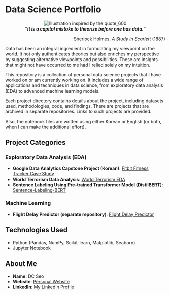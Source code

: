 # Data Science Portfolio


<div align="center">
    <img src="https://github.com/dchlseo/Data-Science-Portfolio/assets/70427747/bbef347b-49bb-4a74-82aa-e18a3ad2049f" alt="Illustration inspired by the quote_600">
</div>


<div align="center">
    <i><strong>"It is a capital mistake to theorize before one has data.”</strong></i>
</div>

<p align="right">Sherlock Holmes, <i>A Study in Scarlett</i> (1887)</p>

Data has been an integral ingredient in formulating my viewpoint on the world. It not only authenticates theories but also enriches my perspective by suggesting alternative viewpoints and possibilities. These are insights that might not have occurred to me had I relied solely on my intuition. 

This repository is a collection of personal data science projects that I have worked on or am currently working on. It includes a wide range of applications and techniques in data science, from exploratory data analysis (EDA) to advanced machine learning models.

Each project directory contains details about the project, including datasets used, methodologies, code, and findings. There are projects that are archived in separate repositories. Links to such projects are provided. 

Also, the notebook files are written using either Korean or English (or both, when I can make the additional effort).

## Project Categories

### Exploratory Data Analysis (EDA)
- **Google Data Analytics Capstone Project (Korean)**: [Fitbit Fitness Tracker Case Study](./Fitbit-Fitness-Tracker-Case-Study)
- **World Terrorism Data Analysis**: [World Terrorism EDA](./World-Terrorism-EDA)
- **Sentence Labeling Using Pre-trained Transformer Model (DistilBERT)**: [Sentence-Labeling-BERT](./Sentence-Labeling-BERT)

### Machine Learning
- **Flight Delay Predictor (separate repository)**: [Flight Delay Predictor](https://github.com/dchlseo/flight-delay-predictor)




## Technologies Used
- Python (Pandas, NumPy, Scikit-learn, Matplotlib, Seaborn)
- Jupyter Notebook

## About Me
- **Name**: DC Seo
- **Website**: [Personal Website](https://dchlseo.github.io/)
- **LinkedIn**: [My LinkedIn Profile](https://www.linkedin.com/in/dchlseo/)

